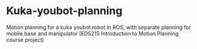 # Kuka-youbot-planning
Motion planning for a kuka youbot robot in ROS, with separate planning for mobile base and manipulator
(ED5215 Introduction to Motion Planning course project)
